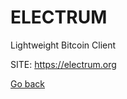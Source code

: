 # ELECTRUM
 
 Lightweight Bitcoin Client
 
 SITE: https://electrum.org

 [Go back](https://portable-linux-apps.github.io/apps.html)

